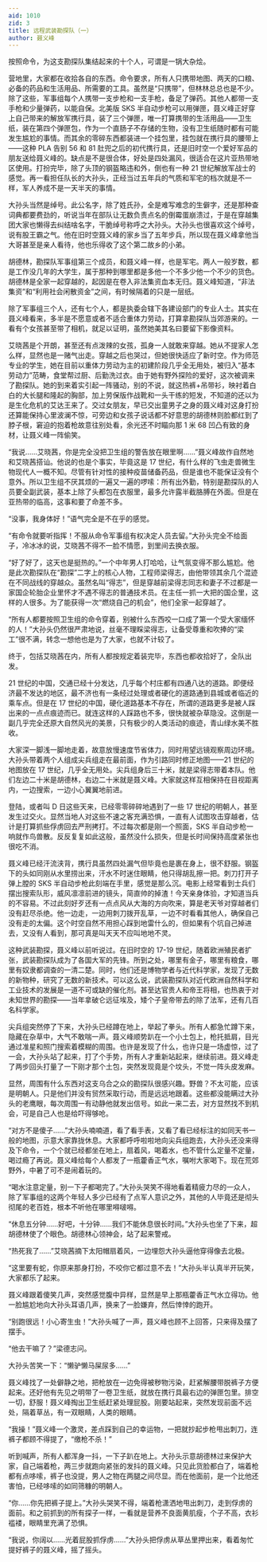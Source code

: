 ```yaml
---
aid: 1010
zid: 3
title: 远程武装勘探队（一）
author: 聂义峰
---
```


按照命令，为这支勘探队集结起来的十个人，可谓是一锅大杂烩。

营地里，大家都在收拾各自的东西。命令要求，所有人只携带地图、两天的口粮、必备的药品和生活用品、所需要的工具。虽然是“只携带”，但林林总总也是不少。除了这些，军事组每个人携带一支步枪和一支手枪，备足了弹药。其他人都带一支手枪和少量弹药，以能自保。北美版 SKS 半自动步枪可以用弹匣，聂义峰正好穿上自己带来的解放军携行具，装了三个弹匣，唯一打算携带的生活用品——卫生纸，装在第四个弹匣包，作为一个直肠子不存储的生物，没有卫生纸随时都有可能发生尴尬的事情。而其余的零碎东西都装进一个挂包里，挂包就在携行具的腰带上——这种 PLA 告别 56 和 81 肚兜之后的初代携行具，还是旧时空一个爱好军品的朋友送给聂义峰的。缺点是不是很合体，好处是四处漏风，很适合在这片亚热带地区使用。打扮完毕，除了头顶的钢盔略违和外，倒也有一种 21 世纪解放军战士的感觉。再一看担任队长的大孙头，正经当过五年兵的气质和军宅的档次就是不一样，军人养成不是一天半天的事情。

大孙头当然是绰号。此公名字，除了姓氏孙，全是难写难念的生僻字，还是那种查词典都要费劲的，听说当年在部队让无数负责点名的倒霉蛋崩溃过，于是在穿越集团大家也懒得去纠结啥名字，干脆绰号称呼之大孙头。大孙头也很喜欢这个绰号，说有股王霸之气。他在旧时空聂义峰的家乡当了五年步兵，所以现在聂义峰拿他当大哥甚至是亲人看待，他也乐得收了这个第二故乡的小弟。

胡德林，勘探队军事组第三个成员，和聂义峰一样，也是军宅。两人一般岁数，都是工作没几年的大学生，属于那种到哪里都是多他一个不多少他一个不少的货色。胡德林是全家一起穿越的，起因是在卷入非法集资血本无归。聂义峰知道，“非法集资”和“利用社会闲散资金”之间，有时候隔着的只是一层纸。

除了军事组三个人，还有七个人，都是执委会辖下各建设部门的专业人士。其实在聂义峰看来，多半是不愿意或者不适合重体力劳动，打算拿勘探队当郊游来的。一看有个女孩甚至带了相机，就足以证明，虽然她美其名曰要留下影像资料。

艾晓茜是个开朗，甚至还有点泼辣的女孩，孤身一人就敢来穿越。她从不提家人怎么样，显然也是一赌气出走。穿越之后也哭过，但她很快适应了新时空。作为师范专业的学生，她在目前以重体力劳动为主的初建阶段几乎全无用处，被归入“基本劳动力”范畴，食堂帮过厨、后勤洗过衣。由于她有野外探险的爱好，这次被调来了勘探队。她的到来着实引起一阵骚动，别的不说，就这热裤+吊带衫，映衬着白白的大长腿和隆起的胸部，加上劳保版作战靴和一头干练的短发，不知道的还以为是生化危机的艾达王来了。交过女朋友，早已交出童男子之身的聂义峰对这身打扮还算能保持心里波澜不惊，可旁边和女孩子说话都不好意思的胡德林则脸都红到了脖子根，窘迫的抱着枪故意往别处看，余光还不时瞄向那 1 米 68 凹凸有致的身材，让聂义峰一阵偷笑。

“我说……艾晓茜，你是完全没把卫生组的警告放在眼里啊……”聂义峰故作自然地和艾晓茜搭讪。他说的也是个事实，毕竟这是 17 世纪，有什么样的飞虫走兽微生物现代人一概不知。尽管有针对性的接种疫苗储备药品，但是谁也不能保证没有个意外。所以卫生组不厌其烦的一遍又一遍的啰嗦：所有出外勤，特别是勘探队的人员要全副武装，基本上除了头都包在衣服里，最多允许露半截胳膊在外面。但是在亚热带的临高，这事和要了命差不多。

“没事，我身体好！”语气完全是不在乎的感觉。

“有命令就要听指挥！不服从命令军事组有权决定人员去留。”大孙头完全不给面子，冷冰冰的说，艾晓茜不得不一脸不情愿，到里间去换衣服。

“好了好了，这天也是挺热的。”一个中年男人打哈哈，让气氛变得不那么尴尬。他是此次勘探队在“勘探”二字上的核心人物，工程师梁得志，由他带领其余几个混迹在不同战线的穿越众。虽然名叫“得志”，但是穿越前梁得志同志和妻子不过都是一家国企轮胎企业里怀才不遇不得志的普通技术员。在主任一抓一大把的国企里，这样的人很多。为了能获得一次“燃烧自己的机会”，他们全家一起穿越了。

“所有人都要按照卫生组的命令穿着，别被什么东西咬一口成了第一个受大家缅怀的人！”大孙头仍然很严肃地说，丝毫不理睬梁得志，让备受尊重和吹捧的“梁工”很不满，转念一想他也是为了大家，也就不计较了。

终于，包括艾晓茜在内，所有人都按规定着装完毕，东西也都收拾好了，全队出发。

21 世纪的中国，交通已经十分发达，几乎每个村庄都有四通八达的道路。即便经济最不发达的地区，最不济也有一条经过处理或者硬化的道路通到县城或者临近的乘车点。但是在 17 世纪的中国，硬化道路基本不存在，所谓的道路更多是被人踩出来的一点点痕迹而已。就连这样的人踩路也不多，很快就被杂草隐没。这倒是一副几乎完全还原大自然风光的美景，只有极少的人类活动的痕迹，青山绿水美不胜收。

大家深一脚浅一脚地走着，故意放慢速度节省体力，同时用望远镜观察周边环境。大孙头带着两个人组成尖兵组走在最前面，作为引路同时修正地图——21 世纪的地图放在 17 世纪，几乎全无用处。尖兵组身后三十米，就是梁得志带着本队。他们左边二十米是胡德林，右边二十米就是聂义峰。大家就这样互相保持在目视距离内，一边搜索，一边小心翼翼地前进。

登陆，或者叫 D 日这些天来，已经零零碎碎地遇到了一些 17 世纪的明朝人，甚至发生过交火。显然当地人对这些不速之客充满恐惧，一直有人试图攻击穿越者，估计是打算抓些俘虏回去严刑拷打。不过每次都是刚一个照面，SKS 半自动步枪一响就作鸟兽散。反反复复如此这般，虽然没什么损失，但是长时间保持高度紧张也很吃不消。

聂义峰已经汗流浃背，携行具虽然四处漏气但毕竟也是裹在身上，很不舒服。钢盔下的头如同刚从水里捞出来，汗水不时迷住眼睛，他只得胡乱擦一把。刺刀打开子弹上膛的 SKS 半自动步枪此刻端在手里，感觉是那么沉。电影上经常看到士兵们摆出搜索队形，威风凛凛前进的镜头，简直帅的掉渣！今天亲身体验，才知道当兵的不容易。不过此刻好歹还有一点点风从大海的方向吹来，算是老天爷对穿越者们没有赶尽杀绝。他一边走，一边用刺刀拨开乱草，一边不时看看其他人，确保自己没有走的太偏。这个时空自然不用担心踩到地雷什么的，但如果有个坑自己掉进去，又没有人看到，那可真是叫天天不应叫地地不灵。

这种武装勘探，聂义峰以前听说过。在旧时空的 17-19 世纪，随着欧洲殖民者扩张，武装勘探队成为了各国大军的先锋。所到之处，哪里有金子，哪里有粮食，哪里有奴隶都调查的一清二楚。同时，他们还是博物学者与近代科学家，发现了无数的新物种，研究了无数的新技术。可以这么说，武装勘探队对近代欧洲自然科学和工业技术的发展是一道不可或缺的催化剂。甚至达官贵人和帝王将相，也热衷于对未知世界的勘探——当年拿破仑远征埃及，矮个子皇帝带去的除了法军，还有几百名科学家。

尖兵组突然停了下来，大孙头已经蹲在地上，举起了拳头。所有人都急忙蹲下来，隐藏在杂草中，大气不敢喘一声。聂义峰顺势趴在一个小土包上，枪托抵肩，目光通过准星和照门搜索着模糊的周围。也许是发现了什么，也许只是一场虚惊，过了一会，大孙头站了起来，打了个手势，所有人才重新站起来，继续前进。聂义峰走了两步回头打量了一下刚才那个土包，突然发现竟是个坟头，不觉一阵头皮发麻。

显然，周围有什么东西对这支乌合之众的勘探队很感兴趣。野兽？不太可能，应该是明朝人。只是他们并没有贸然采取行动，而是远远地跟着。这些都没能瞒过大孙头的老鹰眼，每次周围一有动静他就发出信号。如此一来二去，对方显然找不到机会，可是自己人也是给吓得够呛。

“对方不是傻子……”大孙头喃喃道，看了看手表，又看了看已经标注的如同天书一般的地图，示意大家靠拢休息。大家都呼呼啦啦地向尖兵组跑去，大孙头还没来得及下命令，一个个就已经都坐在地上，扇着风，喝着水，也不管什么定量不定量，喝过瘾了再说。聂义峰给每个人都发了一瓶藿香正气水，嘱咐大家喝下。现在荒郊野外，中暑了可不是闹着玩的。

“喝水注意定量，别一下子都喝完了。”大孙头哭笑不得地看着精疲力尽的一众人，除了军事组的这两个年轻人多少已经有了点军人意识之外，其他的人毕竟还是彻头彻尾的老百姓，根本不听他在哪里嘚啵嘚。

“休息五分钟……好吧，十分钟……我们不能休息很长时间。”大孙头也坐了下来，超胡德林使了个眼色。胡德林心领神会，站了起来警戒。

“热死我了……”艾晓茜摘下太阳帽扇着风，一边埋怨大孙头逼他穿得像去北极。

“这里要有蛇，你原来那身打扮，不咬你它都过意不去！”大孙头半认真半开玩笑，大家都乐了起来。

聂义峰跟着傻笑几声，突然感觉腹中异样，显然是早上那瓶藿香正气水立得功。他一脸尴尬地向大孙头耳语几声，换来了一脸嫌弃，然后悻悻的跑开。

“别跑很远！小心寄生虫！”大孙头喊了一声，聂义峰也顾不上回答，只来得及摆了摆手。

“他去干嘛了？”梁德志问。

大孙头苦笑一下：“懒驴懒马屎尿多……”

聂义峰找了一处僻静之地，把枪放在一边免得被秽物污染，赶紧解腰带脱裤子方便起来。还好他有先见之明带了一卷卫生纸，就放在携行具最右边的弹匣包里。排空一切，舒服！聂义峰掏出卫生纸赶紧处理屁股。刚要站起来，突然发现前面不远处，隔着草丛，有一双眼睛，人类的眼睛。

“我操！”聂义峰一个激灵，差点踩到自己的幸运物，一把就抄起步枪甩出刺刀，连裤子都顾不得提了，“缴枪不杀！”

听到喊声，所有人都浑身一抖，一下子趴在地上。大孙头示意胡德林过来保护大家，自己端着枪，两三步就跑向紧张的发抖的聂义峰。只见此货脸都白了，端着枪都有点哆嗦，裤子也没提，男人之物在两腿之间尽显。而在他面前，是一个比他还害怕，已经哆嗦的如同筛糠的明朝人。

“你……你先把裤子提上。”大孙头哭笑不得，端着枪潇洒地甩出刺刀，走到俘虏的面前。和之前抓到的所有探子一样，一看就是营养不良面黄肌瘦，个子不高，衣衫褴褛，眼睛里充满了恐惧。

“我说，你阔以……光着屁股抓俘虏……”大孙头把俘虏从草丛里押出来，看着匆忙提好裤子的聂义峰，摇了摇头。
